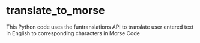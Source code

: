 # translate_to_morse
This Python code uses the funtranslations API to translate user entered text in English to corresponding characters in Morse Code
